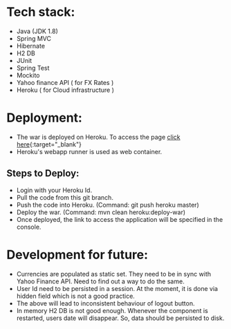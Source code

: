 # Tech stack:
* Java (JDK 1.8)
* Spring MVC
* Hibernate
* H2 DB
* JUnit
* Spring Test
* Mockito
* Yahoo finance API ( for FX Rates ) 
* Heroku ( for Cloud infrastructure )

# Deployment:
* The war is deployed on Heroku. To access the page [click here](https://ccy-converter.herokuapp.com/){:target="_blank"}
* Heroku's webapp runner is used as web container.
## Steps to Deploy:
* Login with your Heroku Id.
* Pull the code from this git branch.
* Push the code into Heroku. (Command: git push heroku master)
* Deploy the war. (Command: mvn clean heroku:deploy-war)
* Once deployed, the link to access the application will be specified in the console.

# Development for future:
* Currencies are populated as static set. They need to be in sync with Yahoo Finance API. Need to find out a way to do the same.
* User Id need to be persisted in a session. At the moment, it is done via hidden field which is not a good practice.
* The above will lead to inconsistent behaviour of logout button.
* In memory H2 DB is not good enough. Whenever the component is restarted, users date will disappear. So, data should be persisted to disk.